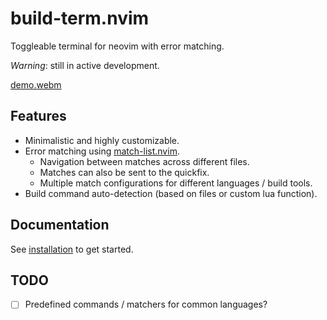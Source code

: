 # build-term.nvim

Toggleable terminal for neovim with error matching.

_Warning_: still in active development.

[demo.webm](https://github.com/user-attachments/assets/2d68a464-ccbc-45d5-a074-a98a4c57fa16)

## Features

- Minimalistic and highly customizable.
- Error matching using [match-list.nvim](https://github.com/ollbx/match-list.nvim).
  - Navigation between matches across different files.
  - Matches can also be sent to the quickfix.
  - Multiple match configurations for different languages / build tools.
- Build command auto-detection (based on files or custom lua function).

## Documentation

See [installation](doc/01-installation.md) to get started.

## TODO

- [ ] Predefined commands / matchers for common languages?
